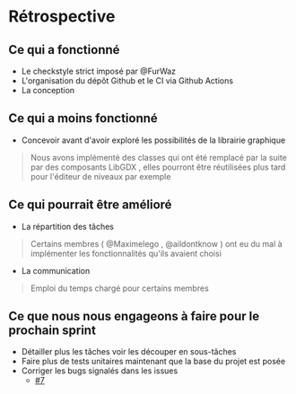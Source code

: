 # Rétrospective 
## Ce qui a fonctionné
- Le checkstyle strict imposé par @FurWaz
- L'organisation du dépôt Github et le CI via Github Actions
- La conception
## Ce qui a moins fonctionné
- Concevoir avant d'avoir exploré les possibilités de la librairie graphique
> Nous avons implémenté des classes qui ont été remplacé par la suite par des composants LibGDX , elles pourront être réutilisées plus tard pour l'éditeur de niveaux par exemple
## Ce qui pourrait être amélioré
- La répartition des tâches
> Certains membres ( @Maximelego , @aildontknow ) ont eu du mal à implémenter les fonctionnalités qu'ils avaient choisi

- La communication
> Emploi du temps chargé pour certains membres

## Ce que nous nous engageons à faire pour le prochain sprint

- Détailler plus les tâches voir les découper en sous-tâches
- Faire plus de tests unitaires maintenant que la base du projet est posée
- Corriger les bugs signalés dans les issues
    - [#7](https://github.com/toxicbloud/ACL-2023-MazeOfMadness/issues/7)